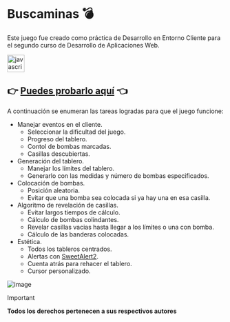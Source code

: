 # Buscaminas :bomb:
Este juego fue creado como práctica de Desarrollo en Entorno Cliente para el segundo curso de Desarrollo de Aplicaciones Web.
<div align="left">
  <img src="https://skillicons.dev/icons?i=js,html,css" height="40" alt="javascript html css logo"  />
</div>

## :point_right: [Puedes probarlo aquí](https://sanbua.github.io/buscaminas/) :point_left:

A continuación se enumeran las tareas logradas para que el juego funcione:

- Manejar eventos en el cliente.
  - Seleccionar la dificultad del juego.
  - Progreso del tablero.
  - Contol de bombas marcadas.
  - Casillas descubiertas.
- Generación del tablero.
  - Manejar los límites del tablero.
  - Generarlo con las medidas y número de bombas especificados.
- Colocación de bombas.
  - Posición aleatoria.
  - Evitar que una bomba sea colocada si ya hay una en esa casilla.
- Algoritmo de revelación de casillas.
  - Evitar largos tiempos de cálculo.
  - Cálculo de bombas colindantes.
  - Revelar casillas vacias hasta llegar a los límites o una con bomba.
  - Cálculo de las banderas colocadas. 
- Estética.
  - Todos los tableros centrados.
  - Alertas con [SweetAlert2](https://sweetalert2.github.io/).
  - Cuenta atrás para rehacer el tablero.
  - Cursor personalizado.

![image](https://github.com/Sandrabua/buscaminas/assets/134967268/3894f450-2105-4067-b42a-120d7d783ff1)

> [!IMPORTANT]
> 
> **Todos los derechos pertenecen a sus respectivos autores**
> 
